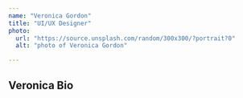```yaml
---
name: "Veronica Gordon"
title: "UI/UX Designer"
photo: 
  url: "https://source.unsplash.com/random/300x300/?portrait?0"
  alt: "photo of Veronica Gordon"

---
```

## Veronica Bio